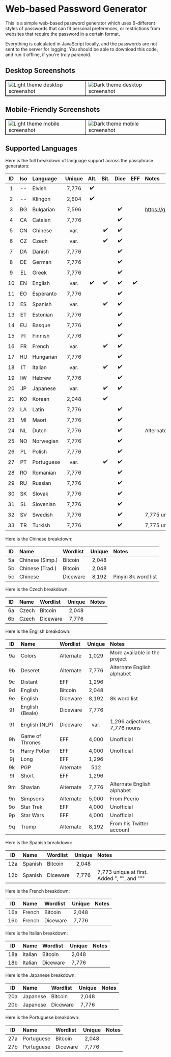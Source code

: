 # Web-based Password Generator
This is a simple web-based password generator which uses 6-different styles
of passwords that can fit personal preferences, or restrictions from
websites that require the password in a certain format.

Everything is calculated in JavaScript locally, and the passwords are not
sent to the server for logging. You should be able to download this code,
and run it offline, if you're truly paranoid.

## Desktop Screenshots
<table style="border-collapse: collapse; border: 1px solid black;">
<tr><td style="border: 1px solid black;">
<img alt="Light theme desktop screenshot" src="https://user-images.githubusercontent.com/699572/127556853-20914ceb-ea69-419a-8c52-10c33db7064b.png" />
</td><td style="border: 1px solid black;">
<img alt="Dark theme desktop screenshot" src="https://user-images.githubusercontent.com/699572/127556854-71a053ec-5b91-4cce-aa61-7bf9c6e0860b.png" />
</td></tr></table>

## Mobile-Friendly Screenshots
<table style="border-collapse: collapse; border: 1px solid black;">
<tr><td style="border: 1px solid black;">
<img alt="Light theme mobile screenshot" src="https://user-images.githubusercontent.com/699572/127557629-d80af7a3-3fc8-44cc-8c6f-f3f1d08ba424.png" />
</td><td style="border: 1px solid black;">
<img alt="Dark theme mobile screenshot" src="https://user-images.githubusercontent.com/699572/127557630-18b5d92d-2574-45eb-8d65-f0120ddc2f50.png" />
</td></tr></table>

## Supported Languages
Here is the full breakdown of language support across the passphrase generators:

| ID | Iso | Language   | Unique | Alt. | Bit. | Dice | EFF | Notes                                           |
|:--:|:---:|:-----------|:------:|:----:|:----:|:----:|:---:|:------------------------------------------------|
|  1 | --  | Elvish     | 7,776  |  ✔️   |      |      |     |                                                 |
|  2 | --  | Klingon    | 2,604  |  ✔️   |      |      |     |                                                 |
|  3 | BG  | Bulgarian  | 7,596  |      |      |  ✔️   |     | https://github.com/atoponce/webpassgen/issues/4 |
|  4 | CA  | Catalan    | 7,776  |      |      |  ✔️   |     |                                                 |
|  5 | CN  | Chinese    |  var.  |      |  ✔️   |  ✔️   |     |                                                 |
|  6 | CZ  | Czech      |  var.  |      |  ✔️   |  ✔️   |     |                                                 |
|  7 | DA  | Danish     | 7,776  |      |      |  ✔️   |     |                                                 |
|  8 | DE  | German     | 7,776  |      |      |  ✔️   |     |                                                 |
|  9 | EL  | Greek      | 7,776  |      |      |  ✔️   |     |                                                 |
| 10 | EN  | English    |  var.  |  ✔️   |  ✔️   |  ✔️   |  ✔️  |                                                 |
| 11 | EO  | Esperanto  | 7,776  |      |      |  ✔️   |     |                                                 |
| 12 | ES  | Spanish    |  var.  |      |  ✔️   |  ✔️   |     |                                                 |
| 13 | ET  | Estonian   | 7,776  |      |      |  ✔️   |     |                                                 |
| 14 | EU  | Basque     | 7,776  |      |      |  ✔️   |     |                                                 |
| 15 | FI  | Finnish    | 7,776  |      |      |  ✔️   |     |                                                 |
| 16 | FR  | French     |  var.  |      |  ✔️   |  ✔️   |     |                                                 |
| 17 | HU  | Hungarian  | 7,776  |      |      |  ✔️   |     |                                                 |
| 18 | IT  | Italian    |  var.  |      |  ✔️   |  ✔️   |     |                                                 |
| 19 | IW  | Hebrew     | 7,776  |      |      |  ✔️   |     |                                                 |
| 20 | JP  | Japanese   |  var.  |      |  ✔️   |  ✔️   |     |                                                 |
| 21 | KO  | Korean     | 2,048  |      |  ✔️   |      |     |                                                 |
| 22 | LA  | Latin      | 7,776  |      |      |  ✔️   |     |                                                 |
| 23 | MI  | Maori      | 7,776  |      |      |  ✔️   |     |                                                 |
| 24 | NL  | Dutch      | 7,776  |      |      |  ✔️   |     | Alternate composite                             |
| 25 | NO  | Norwegian  | 7,776  |      |      |  ✔️   |     |                                                 |
| 26 | PL  | Polish     | 7,776  |      |      |  ✔️   |     |                                                 |
| 27 | PT  | Portuguese |  var.  |      |  ✔️   |  ✔️   |     |                                                 |
| 28 | RO  | Romanian   | 7,776  |      |      |  ✔️   |     |                                                 |
| 29 | RU  | Russian    | 7,776  |      |      |  ✔️   |     |                                                 |
| 30 | SK  | Slovak     | 7,776  |      |      |  ✔️   |     |                                                 |
| 31 | SL  | Slovenian  | 7,776  |      |      |  ✔️   |     |                                                 |
| 32 | SV  | Swedish    | 7,776  |      |      |  ✔️   |     | 7,775 unique at first. Added "2a".              |
| 33 | TR  | Turkish    | 7,776  |      |      |  ✔️   |     | 7,775 unique at first. Added "2a".              |

Here is the Chinese breakdown:

| ID | Name            | Wordlist  | Unique | Notes                         |
|:--:|:----------------|:----------|:------:|:------------------------------|
| 5a | Chinese (Simp.) | Bitcoin   | 2,048  |                               |
| 5b | Chinese (Trad.) | Bitcoin   | 2,048  |                               |
| 5c | Chinese         | Diceware  | 8,192  | Pinyin 8k word list           |

Here is the Czech breakdown:

| ID | Name            | Wordlist  | Unique | Notes                         |
|:--:|:----------------|:----------|:------:|:------------------------------|
| 6a | Czech           | Bitcoin   | 2,048  |                               |
| 6b | Czech           | Diceware  | 7,776  |                               |

Here is the English breakdown:

| ID | Name            | Wordlist  | Unique | Notes                         |
|:--:|:----------------|:----------|:------:|:------------------------------|
| 9a | Colors          | Alternate | 1,029  | More available in the project |
| 9b | Deseret         | Alternate | 7,776  | Alternate English alphabet    |
| 9c | Distant         | EFF       | 1,296  |                               |
| 9d | English         | Bitcoin   | 2,048  |                               |
| 9e | English         | Diceware  | 8,192  | 8k word list                  |
| 9f | English (Beale) | Diceware  | 7,776  |                               |
| 9f | English (NLP)   | Diceware  |  var.  | 1,296 adjectives, 7,776 nouns |
| 9h | Game of Thrones | EFF       | 4,000  | Unofficial                    |
| 9i | Harry Potter    | EFF       | 4,000  | Unofficial                    |
| 9j | Long            | EFF       | 1,296  |                               |
| 9k | PGP             | Alternate |   512  |                               |
| 9l | Short           | EFF       | 1,296  |                               |
| 9m | Shavian         | Alternate | 7,776  | Alternate English alphabet    |
| 9n | Simpsons        | Alternate | 5,000  | From Peerio                   |
| 9o | Star Trek       | EFF       | 4,000  | Unofficial                    |
| 9p | Star Wars       | EFF       | 4,000  | Unofficial                    |
| 9q | Trump           | Alternate | 8,192  | From his Twitter account      |

Here is the Spanish breakdown:

| ID  | Name    | Wordlist | Unique | Notes                                        |
|:---:|:--------|:---------|:------:|:---------------------------------------------|
| 12a | Spanish | Bitcoin  | 2,048  |                                              |
| 12b | Spanish | Diceware | 7,776  |  7,773 unique at first. Added ", "", and """ |

Here is the French breakdown:

| ID  | Name   | Wordlist | Unique | Notes                         |
|:---:|:-------|:---------|:------:|:------------------------------|
| 16a | French | Bitcoin  | 2,048  |                               |
| 16b | French | Diceware | 7,776  |                               |

Here is the Italian breakdown:

| ID  | Name    | Wordlist | Unique | Notes                         |
|:---:|:--------|:---------|:------:|:------------------------------|
| 18a | Italian | Bitcoin  | 2,048  |                               |
| 18b | Italian | Diceware | 7,776  |                               |

Here is the Japanese breakdown:

| ID  | Name     | Wordlist | Unique | Notes                         |
|:---:|:---------|:---------|:------:|:------------------------------|
| 20a | Japanese | Bitcoin  | 2,048  |                               |
| 20b | Japanese | Diceware | 7,776  |                               |

Here is the Portuguese breakdown:

| ID  | Name       | Wordlist | Unique | Notes                         |
|:---:|:-----------|:---------|:------:|:------------------------------|
| 27a | Portuguese | Bitcoin  | 2,048  |                               |
| 27b | Portuguese | Diceware | 7,776  |                               |
